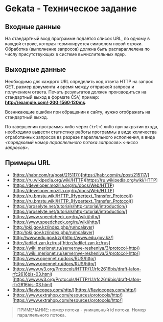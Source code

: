 # Gekata - Техническое задание

## Входные данные

На стандартный вход программе подаётся список URL, по одному в каждой строке, которая терминируется символом новой строки. Обработка (выполнение запросов) должна быть распараллелена по числу присутствующих в системе вычислительных ядер.

## Выходные данные

Необходимо для каждого URL определить код ответа HTTP на запрос GET, размер документа и время между отправкой запроса и получением ответа. Печать результатов должен производиться на стандартный выход в формате CSV, пример: **http://example.com/;200;1560;120ms**.

Возникающие ошибки при обращении к сайту, нужно отображать на стандартный выход.

По завершении программы либо через ```Ctrl+C``` либо при закрытии входа, необходимо вывести статистику работы программы в виде количества отработанных запросов вs разрезе параллельного исполнения, в виде *<порядковый номер параллельного потока запросов>:<число запросов>*.


## Примеры URL

- (https://habr.com/ru/post/215117/)[https://habr.com/ru/post/215117/]
- (https://ru.wikipedia.org/wiki/HTTP)[https://ru.wikipedia.org/wiki/HTTP]
- (https://developer.mozilla.org/ru/docs/Web/HTTP)[https://developer.mozilla.org/ru/docs/Web/HTTP]
- (https://ru.bmstu.wiki/HTTP_(Hypertext_Transfer_Protocol))[https://ru.bmstu.wiki/HTTP_(Hypertext_Transfer_Protocol)]
- (https://proselyte.net/tutorials/http-tutorial/introduction/)[https://proselyte.net/tutorials/http-tutorial/introduction/]
- (https://www.speedcheck.org/ru/wiki/http/)[https://www.speedcheck.org/ru/wiki/http/]
- (http://pki.gov.kz/index.php/ru/ncalayer)[http://pki.gov.kz/index.php/ru/ncalayer]
- (http://www.edu.gov.kz/)[http://www.edu.gov.kz/]
- (http://adilet.zan.kz/rus)[http://adilet.zan.kz/rus]
- (https://wiki.merionet.ru/servernye-resheniya/3/protocol-http/)[https://wiki.merionet.ru/servernye-resheniya/3/protocol-http/]
- (https://www.opennet.ru/docs/RUS/http/)[https://www.opennet.ru/docs/RUS/http/]
- (https://www.w3.org/Protocols/HTTP/1.1/rfc2616bis/draft-lafon-rfc2616bis-03.html)[https://www.w3.org/Protocols/HTTP/1.1/rfc2616bis/draft-lafon-rfc2616bis-03.html]
- (https://flaviocopes.com/http/)[https://flaviocopes.com/http/]
- (https://www.extrahop.com/resources/protocols/http/)[https://www.extrahop.com/resources/protocols/http/]

> ПРИМЕЧАНИЕ: номер потока - уникальный id потока. Номер параллельного потока. 